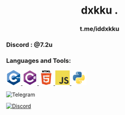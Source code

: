 
<h1 align="center">dxkku .</h1>
<h3 align="center">t.me/iddxkku</h3>

<h3 align="left">                                Discord : @7.2u                                    </h3>
<p align="left">
</p>

<h3 align="left">Languages and Tools:</h3>
<p align="left"> <a href="https://www.w3schools.com/cpp/" target="_blank" rel="noreferrer"> <img src="https://raw.githubusercontent.com/devicons/devicon/master/icons/cplusplus/cplusplus-original.svg" alt="cplusplus" width="40" height="40"/> </a> <a href="https://www.w3schools.com/cs/" target="_blank" rel="noreferrer"> <img src="https://raw.githubusercontent.com/devicons/devicon/master/icons/csharp/csharp-original.svg" alt="csharp" width="40" height="40"/> </a> <a href="https://www.w3.org/html/" target="_blank" rel="noreferrer"> <img src="https://raw.githubusercontent.com/devicons/devicon/master/icons/html5/html5-original-wordmark.svg" alt="html5" width="40" height="40"/> </a>  </a> <a href="https://developer.mozilla.org/en-US/docs/Web/JavaScript" target="_blank" rel="noreferrer"> <img src="https://raw.githubusercontent.com/devicons/devicon/master/icons/javascript/javascript-original.svg" alt="javascript" width="40" height="40"/> </a>  <a href="https://www.python.org" target="_blank" rel="noreferrer"> <img src="https://raw.githubusercontent.com/devicons/devicon/master/icons/python/python-original.svg" alt="python" width="40" height="40"/> </a> </p>

![Telegram](https://t.me/idxkui)


[![Discord](https://cdn.discordapp.com/attachments/1360890827697815592/1382176764545204264/images.png?ex=684a33ec&is=6848e26c&hm=d4a1998d5a67c2ceddccb773aec5fc9edb0015990fa833605a93f721157f9c22&)](https://discord.gg/DDS8ywRdmF)
